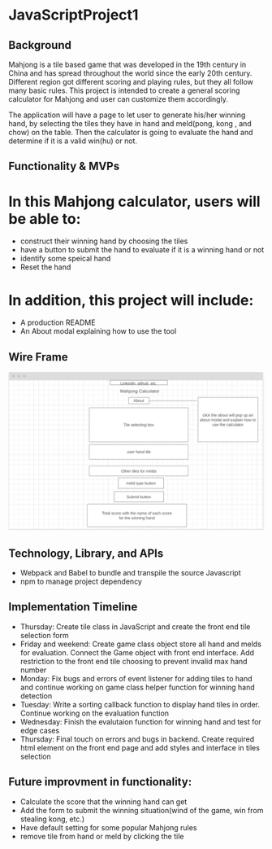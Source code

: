 # JavaScriptProject1

## Background

Mahjong is a tile based game that was developed in the 19th century in China and has spread throughout the world since the early 20th century. Different region got different scoring and playing rules, but they all follow many basic rules. This project is intended to create a general scoring calculator for Mahjong and user can customize them accordingly.

The application will have a page to let user to generate his/her winning hand, by selecting the tiles they have in hand and meld(pong, kong , and chow) on the table. Then the calculator is going to evaluate the hand and determine if it is a valid win(hu) or not.

## Functionality & MVPs

# In this Mahjong calculator, users will be able to:
- construct their winning hand by choosing the tiles
- have a button to submit the hand to evaluate if it is a winning hand or not
- identify some speical hand
- Reset the hand

# In addition, this project will include:
- A production README
- An About modal explaining how to use the tool

## Wire Frame
![Wire Frame](./assets/wireframe.png "https://wireframe.cc/1MyPGK")
## Technology, Library, and APIs
- Webpack and Babel to bundle and transpile the source Javascript
- npm to manage project dependency

## Implementation Timeline
- Thursday: Create tile class in JavaScript and create the front end tile selection form
- Friday and weekend: Create game class object store all hand and melds for evaluation. Connect the Game object with front end interface. Add restriction to the front end tile choosing to prevent invalid max hand number
- Monday: Fix bugs and errors of event listener for adding tiles to hand and continue working on game class helper function for winning hand detection
- Tuesday: Write a sorting callback function to display hand tiles in order. Continue working on the evaluation function
- Wednesday: Finish the evalutaion function for winning hand and test for edge cases
- Thursday: Final touch on errors and bugs in backend. Create required html element on the front end page and add styles and interface in tiles selection

## Future improvment in functionality:
- Calculate the score that the winning hand can get
- Add the form to submit the winning situation(wind of the game, win from stealing kong, etc.)
- Have default setting for some popular Mahjong rules
- remove tile from hand or meld by clicking the tile
